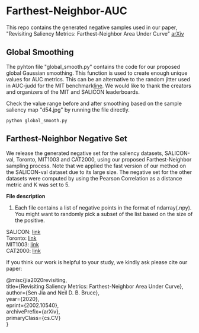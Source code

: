 # Farthest-Neighbor-AUC
This repo contains the generated negative samples used in our paper, "Revisiting Saliency Metrics: Farthest-Neighbor Area Under Curve" [arXiv](https://arxiv.org/abs/2002.10540)

## Global Smoothing  
The pyhton file "global_smooth.py" contains the code for our proposed global Gaussian smoothing. This function is used to create enough unique values for AUC metrics. This can be an alternative to the random jitter used in AUC-judd for the MIT benchmark[line](http://saliency.mit.edu/results_mit300.html). We would like to thank the creators and organizers of the MIT and SALICON leaderboards.

Check the value range before and after smoothing based on the sample saliency map "d54.jpg" by running the file directly.
```
python global_smooth.py
```

## Farthest-Neighbor Negative Set  
We release the generated negative set for the saliency datasets, SALICON-val, Toronto, MIT1003 and CAT2000,
using our proposed Farthest-Neighbor sampling process. Note that we applied the fast version of our method on the SALICON-val
dataset due to its large size. The negative set for the other datasets were computed by using the Pearson Correlation as a distance metric and K was set to 5. 

**File description**  
1. Each file contains a list of negative points in the format of ndarray(.npy). You might want to randomly pick
a subset of the list based on the size of the positive.

SALICON: [link](https://drive.google.com/file/d/1D-vQY8fBTmGqTofr7pB788y5sjce9z6R/view?usp=sharing)  
Toronto: [link](https://drive.google.com/file/d/1mwd6Oheuwbu-CRKSyX4uRL1eH3dwQXQb/view?usp=sharing)  
MIT1003: [link]()  
CAT2000: [link](https://drive.google.com/file/d/1stGkaVwTxe5qJeflJNCjdNfNbW-r1bLU/view?usp=sharing)  

<!--Text
2. Alternatively, we also release a tar file that includes
pre-computed negative distribution maps in PNG format. The negative points were sampled from the (npy) list and the
sigma value was selected according to Table 1 in the paper.
-->


If you think our work is helpful to your study, we kindly ask please cite our paper:  

@misc{jia2020revisiting,  
    title={Revisiting Saliency Metrics: Farthest-Neighbor Area Under Curve},  
    author={Sen Jia and Neil D. B. Bruce},  
    year={2020},  
    eprint={2002.10540},  
    archivePrefix={arXiv},  
    primaryClass={cs.CV}  
}
